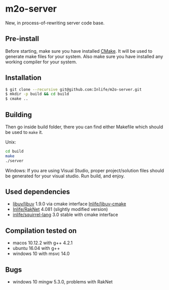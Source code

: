 # m2o-server

New, in process-of-rewriting server code base.

## Pre-install
Before starting, make sure you have installed [CMake](https://cmake.org/). It will be used to generate make files for your system.
Also make sure you have installed any working compiler for your system.

## Installation

```sh
$ git clone --recursive git@github.com:Inlife/m2o-server.git
$ mkdir -p build && cd build
$ cmake ..
```

## Building

Then go inside build folder, there you can find either Makefile which should be used to `make` it.

Unix:

```sh
cd build
make
./server
```

Windows:
If you are using Visual Studio, proper project/solution files should be generated for your visual studio.
Run build, and enjoy.

## Used dependencies
* [libuv/libuv](https://github.com/libuv/libuv) 1.9.0 via cmake interface [Inlife/libuv-cmake](https://github.com/Inlife/libuv-cmake)
* [Inlife/RakNet](https://github.com/Inlife/RakNet) 4.081 (slightly modified version)
* [inlife/squirrel-lang](https://github.com/inlife/squirrel-lang) 3.0 stable with cmake interface

## Compilation tested on
* macos 10.12.2 with g++ 4.2.1
* ubuntu 16.04 with g++
* windows 10 with msvc 14.0

## Bugs
* windows 10 mingw 5.3.0, problems with RakNet
